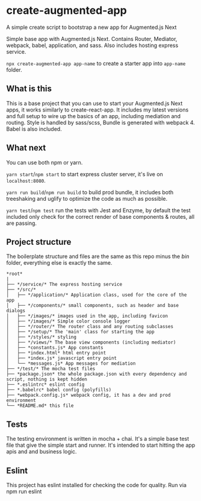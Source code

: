 # create-augmented-app
A simple create script to bootstrap a new app for Augmented.js Next

Simple base app with Augmented.js Next.  Contains Router, Mediator, webpack, babel, application, and sass.  Also includes hosting express service.

`npx create-augmented-app app-name` to create a starter app into `app-name` folder.

## What is this
This is a base project that you can use to start your Augmented.js Next apps, it works similarly to create-react-app.
It includes my latest versions and full setup to wire up the basics of an app, including mediation and routing.
Style is handled by sass/scss, Bundle is generated with webpack 4.  Babel is also included.

## What next
You can use both npm or yarn.  

`yarn start`/`npm start` to start express cluster server, it's live on `localhost:8080`.

`yarn run build`/`npm run build` to build prod bundle, it includes both treeshaking and uglify to optimize the code as much as possible.

`yarn test`/`npm test` run the tests with Jest and Enzyme, by default the test included only check for the correct render of base components & routes, all are passing.

## Project structure

The boilerplate structure and files are the same as this repo minus the *bin* folder, everything else is exactly the same.

```
*root*
|
├── */service/* The express hosting service
├── */src/*
│   ├── */application/* Application class, used for the core of the app
│   ├── */components/* small components, such as header and base dialogs
│   ├── */images/* images used in the app, including favicon
│   ├── */images/* Simple color console logger
│   ├── */router/* The router class and any routing subclasses
│   ├── */setup/* The 'main' class for starting the app
│   ├── */styles/* styling
│   ├── */views/* The base view components (including mediator)
│   ├── *constants.js* App constants
│   ├── *index.html* html entry point
│   ├── *index.js* javascript entry point
│   └── *messages.js* App messages for mediation
├── */test/* The mocha test files
├── *package.json* the whole package.json with every dependency and script, nothing is kept hidden
├── *.eslintrc* eslint config
├── *.babelrc* babel config (polyfills)
├── *webpack.config.js* webpack config, it has a dev and prod environment
└── *README.md* this file
```


## Tests

The testing environment is written in mocha + chai.  It's a simple base test file that give the simple start and runner.  It's intended to start hitting the app apis and and business logic.


## Eslint

This project has eslint installed for checking the code for quality. Run via npm run eslint
